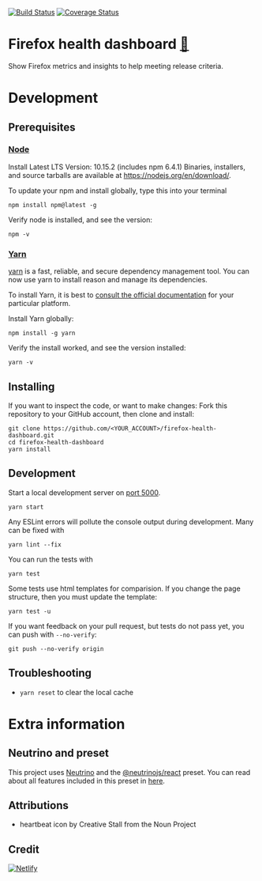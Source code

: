 [![Build Status](https://api.travis-ci.org/mozilla-frontend-infra/firefox-health-dashboard.svg?branch=master)](https://travis-ci.org/mozilla-frontend-infra/firefox-health-dashboard)
[![Coverage Status](https://coveralls.io/repos/github/mozilla-frontend-infra/firefox-health-dashboard/badge.svg?branch=master)](https://coveralls.io/github/mozilla-frontend-infra/firefox-health-dashboard?branch=master)

# Firefox health dashboard [:link:](https://health.graphics/)

Show Firefox metrics and insights to help meeting release criteria.

# Development

## Prerequisites


### [Node](https://nodejs.org/en/)

Install Latest LTS Version: 10.15.2 (includes npm 6.4.1)
Binaries, installers, and source tarballs are available at
<https://nodejs.org/en/download/>.

To update your npm and install globally, type this into your terminal

```
npm install npm@latest -g

```
Verify node is installed, and see the version:

```
npm -v
```
### [Yarn](https://www.npmjs.com/package/yarn)

[yarn](https://yarnpkg.com/) is a fast, reliable, and secure dependency management tool. You can now use yarn to install reason and manage its dependencies.

To install Yarn, it is best to [consult the official documentation](https://yarnpkg.com/en/docs/install) for your particular platform.

Install Yarn globally:

```
npm install -g yarn

```
Verify the install worked, and see the version installed: 

```
yarn -v

```
## Installing

If you want to inspect the code, or want to make changes: Fork this repository to your GitHub account, then clone and install:

```
git clone https://github.com/<YOUR_ACCOUNT>/firefox-health-dashboard.git
cd firefox-health-dashboard
yarn install
```

## Development

Start a local development server on [port 5000](http://localhost:5000). 

```
yarn start
```

Any ESLint errors will pollute the console output during development. Many can be fixed with 

```
yarn lint --fix
```

You can run the tests with

```
yarn test 
``` 

Some tests use html templates for comparision.  If you change the page structure, then you must update the template:
 
```
yarn test -u
```

If you want feedback on your pull request, but tests do not pass yet, you can push with `--no-verify`:

```
git push --no-verify origin
``` 





## Troubleshooting

- `yarn reset` to clear the local cache

# Extra information

## Neutrino and preset

This project uses [Neutrino](https://github.com/neutrinojs/neutrino) and the
[@neutrinojs/react](https://neutrino.js.org/packages/react/) preset. You can read about all features included in this preset in [here](https://github.com/neutrinojs/neutrino/blob/master/docs/packages/react/README.md#features).

## Attributions

- heartbeat icon by Creative Stall from the Noun Project


## Credit

[![Netlify](https://www.netlify.com/img/global/badges/netlify-color-accent.svg)](https://www.netlify.com)

